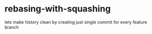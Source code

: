 # rebasing-with-squashing
lets make history clean by creating just single commit for every feature branch
